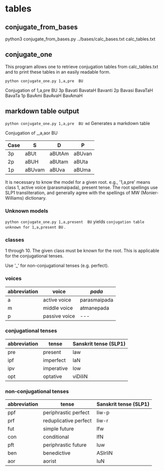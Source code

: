 # tables

## conjugate_from_bases
python3 conjugate_from_bases.py ../bases/calc_bases.txt calc_tables.txt

## conjugate_one
This program allows one to retrieve conjugation tables from calc_tables.txt
and to print these tables in an easily readable form.

`python conjugate_one.py 1,a,pre  BU`

Conjugation of 1,a,pre BU
3p Bavati BavataH Bavanti
2p Bavasi BavaTaH BavaTa
1p BavAmi BavAvaH BavAmaH

## markdown table output
`python conjugate_one.py 1,a,pre  BU md`
Generates a markdown table

Conjugation of _,a,aor BU

|Case|S|D|P|
|-|-|-|-|
|3p|aBUt|aBUtAm|aBUvan|
|2p|aBUH|aBUtam|aBUta|
|1p|aBUvam|aBUva|aBUma|

It is necessary to know the model for a given root.
e.g., '1,a,pre' means class 1, active voice (parasmaipada), present tense.
The root spellings use SLP1 transliteration, and generally agree with the
spellings of MW (Monier-Williams) dictionary.

### Unknown models
`python conjugate_one.py 1,a,present  BU`
yields `conjugation table unknown for 1,a,present BU` .

### classes
1 through 10.  The given class must be known for the root.  This is applicable
for the conjugational tenses.

Use '_' for non-conjugational tenses (e.g. perfect).

### voices
|abbreviation|voice|*pada*|
|----|----|----|
|a|active voice|parasmaipada|
|m|middle voice|atmanepada|
|p|passive voice|---|

### conjugational tenses
|abbreviation|tense|Sanskrit tense (SLP1)|
|----|----|---|
|pre|present|law|
|ipf|imperfect|laN|
|ipv|imperative|low|
|opt|optative|viDiliN|

### non-conjugational tenses
|abbreviation|tense|Sanskrit tense (SLP1)|
|----|----|---|
|ppf|periphrastic perfect|liw-p|
|prf|reduplicative perfect|liw-r|
|fut|simple future|lfw|
|con|conditional|lfN|
|pft|periphrastic future|luw|
|ben|benedictive|ASIrliN|
|aor|aorist|luN|
